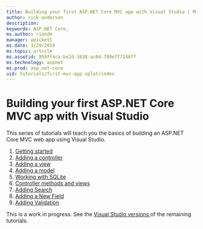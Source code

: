 ```yaml
---
title: Building your first ASP.NET Core MVC app with Visual Studio | Microsoft Docs
author: rick-anderson
description: 
keywords: ASP.NET Core,
ms.author: riande
manager: wpickett
ms.date: 3/29/2019
ms.topic: article
ms.assetid: 959ff4ca-be2d-1638-ac04-789e7f7146ff
ms.technology: aspnet
ms.prod: asp.net-core
uid: tutorials/first-mvc-app-xplat/index
---
```

# Building your first ASP.NET Core MVC app with Visual Studio

This series of tutorials will teach you the basics of building an ASP.NET Core MVC web app using Visual Studio.

1. [Getting started](start-mvc.md)
2. [Adding a controller](adding-controller.md)
3. [Adding a view](adding-view.md)
4. [Adding a model](adding-model.md)
5. [Working with SQLite](working-with-sql.md)
6. [Controller methods and views](controller-methods-views.md)
7. [Adding Search](search.md)
8. [Adding a New Field](new-field.md)
9. [Adding Validation](validation.md)

This is a work in progress. See the [Visual Studio versions ](xref:tutorials/first-mvc-app/index) of the remaining tutorials.

<!--





10. [Examining the Details and Delete methods](details.md)
-->
